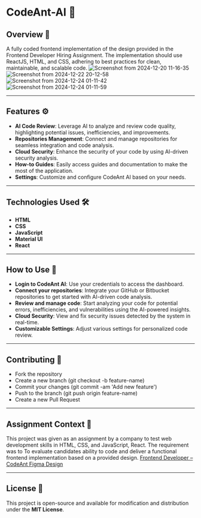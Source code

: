 # CodeAnt-AI 🚀

## Overview 📝
A fully coded frontend implementation of the design provided in the Frontend Developer Hiring Assignment. The implementation should use ReactJS, HTML, and CSS, adhering to best practices for clean, maintainable, and scalable code.
![Screenshot from 2024-12-20 11-16-35](https://github.com/user-attachments/assets/ce76d024-11bf-44d3-a455-28ef682682d8)
![Screenshot from 2024-12-22 20-12-58](https://github.com/user-attachments/assets/b69244b2-fc67-4907-9115-4200a558c985)
![Screenshot from 2024-12-24 01-11-42](https://github.com/user-attachments/assets/f2bbd154-419c-411a-8088-548f092a9927)
![Screenshot from 2024-12-24 01-11-59](https://github.com/user-attachments/assets/3258dafc-ba63-4c25-81b7-6cbc41307d78)

---

## Features ⚙️
- **AI Code Review**: Leverage AI to analyze and review code quality, highlighting potential issues, inefficiencies, and improvements.
- **Repositories Management**: Connect and manage repositories for seamless integration and code analysis.
- **Cloud Security**: Enhance the security of your code by using AI-driven security analysis.
- **How-to Guides**: Easily access guides and documentation to make the most of the application.
- **Settings**: Customize and configure CodeAnt AI based on your needs.

---

## Technologies Used 🛠️
- **HTML**
- **CSS** 
- **JavaScript** 
- **Material UI**  
- **React** 

---

## How to Use 📖
- **Login to CodeAnt AI**: Use your credentials to access the dashboard.
- **Connect your repositories**: Integrate your GitHub or Bitbucket repositories to get started with AI-driven code analysis.
- **Review and manage code**: Start analyzing your code for potential errors, inefficiencies, and vulnerabilities using the AI-powered insights.
- **Cloud Security**: View and fix security issues detected by the system in real-time.
- **Customizable Settings**: Adjust various settings for personalized code review.

---

## Contributing 🤝

- Fork the repository
- Create a new branch (git checkout -b feature-name)
- Commit your changes (git commit -am 'Add new feature')
- Push to the branch (git push origin feature-name)
- Create a new Pull Request

---

## Assignment Context 🎯

This project was given as an assignment by a company to test web development skills in HTML, CSS, and JavaScript, React. The requirement was to To evaluate candidates ability to code and deliver a functional frontend implementation based on a provided design. [Frontend Developer – CodeAnt Figma Design](https://www.figma.com/design/3j3bEI8nR1T1UwsfEBMbhi/Frontend-Developer-%3C%3E-CodeAnt?node-id=0-1&p=f&t=o4y30qjsaZoBc2rs-0)

---

## License 📄

This project is open-source and available for modification and distribution under the **MIT License**.

